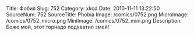 Title: Фобия 
Slug: 752 
Category: xkcd 
Date: 2010-11-11 13:22:50 
SourceNum: 752 
SourceTitle: Phobia 
Image: /comics/0752.png 
MicroImage: /comics/0752_micro.png 
MiniImage: /comics/0752_mini.png 
Description: Боже мой, этот торнадо подхватил змей! 

